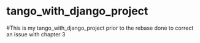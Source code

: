 # tango_with_django_project
#This is my tango_with_django_project prior to the rebase done to correct an issue with chapter 3
